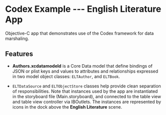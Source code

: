 # Codex Example --- English Literature App

Objective-C app that demonstrates use of the Codex framework for data marshaling.


## Features

* **Authors.xcdatamodeld** is a Core Data model that define bindings of JSON or plist keys and values to attributes and relationships expressed in two model object classes: `ELTAuthor`, and `ELTBook`.

* `ELTDataSource` and `ELTObjectStore` classes help provide clean separation of responsibilities. Note that instances used by the app are instantiated in the storyboard file (Main.storyboard), and connected to the table view and table view controller via IBOutlets. The instances are represented by icons in the dock above the **English Literature** scene.